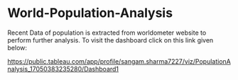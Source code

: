# World-Population-Analysis
Recent Data of population is extracted from worldometer website to perform further analysis. 
To visit the dashboard click on this link given below:

https://public.tableau.com/app/profile/sangam.sharma7227/viz/PopulationAnalysis_17050383235280/Dashboard1
